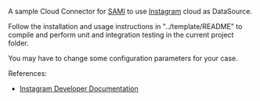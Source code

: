 A sample Cloud Connector for [SAMI](https://www.samsungsami.io/) to use [Instagram](https://instagram.com/) cloud as DataSource.

Follow the installation and usage instructions in "../template/README" to compile and perform unit and integration testing in the current project folder.

You may have to change some configuration parameters for your case. 

References:

* [Instagram Developer Documentation](https://instagram.com/developer/)
